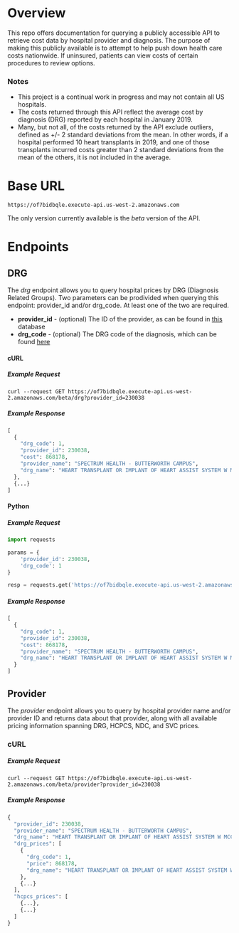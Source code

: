 # Overview
This repo offers documentation for querying a publicly accessible API to retrieve cost data by hospital provider and diagnosis. The purpose of making this publicly available is to attempt to help push down health care costs nationwide. If uninsured, patients can view costs of certain procedures to review options.

### Notes
- This project is a continual work in progress and may not contain all US hospitals.
- The costs returned through this API reflect the average cost by diagnosis (DRG) reported by each hospital in January 2019.
- Many, but not all, of the costs returned by the API exclude outliers, defined as +/- 2 standard deviations from the mean. In other words, if a hospital performed 10 heart transplants in 2019, and one of those transplants incurred costs greater than 2 standard deviations from the mean of the others, it is not included in the average.

# Base URL
```
https://of7bidbqle.execute-api.us-west-2.amazonaws.com
```
The only version currently available is the *beta* version of the API.

# Endpoints
## DRG
The _drg_ endpoint allows you to query hospital prices by DRG (Diagnosis Related Groups). Two parameters can be prodivided when querying this endpoint: provider_id and/or drg_code. At least one of the two are required.
* **provider_id** - (optional) The ID of the provider, as can be found in [this](https://data.medicare.gov/widgets/xubh-q36u) database
* **drg_code** - (optional) The DRG code of the diagnosis, which can be found [here](https://www.icd10data.com/ICD10CM/DRG)

#### cURL
##### Example Request
```
curl --request GET https://of7bidbqle.execute-api.us-west-2.amazonaws.com/beta/drg?provider_id=230038
```
##### Example Response
```python
[
  {
    "drg_code": 1, 
    "provider_id": 230038,
    "cost": 868178, 
    "provider_name": "SPECTRUM HEALTH - BUTTERWORTH CAMPUS",
    "drg_name": "HEART TRANSPLANT OR IMPLANT OF HEART ASSIST SYSTEM W MCC",
  },
  {...}
]
```

#### Python
##### Example Request
```python
import requests

params = {
    'provider_id': 230038,
    'drg_code': 1
}

resp = requests.get('https://of7bidbqle.execute-api.us-west-2.amazonaws.com/beta/costs', params=params)
```

##### Example Response
```python
[
  {
    "drg_code": 1, 
    "provider_id": 230038,
    "cost": 868178, 
    "provider_name": "SPECTRUM HEALTH - BUTTERWORTH CAMPUS",
    "drg_name": "HEART TRANSPLANT OR IMPLANT OF HEART ASSIST SYSTEM W MCC",
  }
]
```

## Provider
The _provider_ endpoint allows you to query by hospital provider name and/or provider ID and returns data about that provider, along with all available pricing information spanning DRG, HCPCS, NDC, and SVC prices.

### cURL
##### Example Request
```
curl --request GET https://of7bidbqle.execute-api.us-west-2.amazonaws.com/beta/provider?provider_id=230038
```

##### Example Response
```python
{
  "provider_id": 230038,
  "provider_name": "SPECTRUM HEALTH - BUTTERWORTH CAMPUS",
  "drg_name": "HEART TRANSPLANT OR IMPLANT OF HEART ASSIST SYSTEM W MCC",
  "drg_prices": [
    {
      "drg_code": 1, 
      "price": 868178, 
      "drg_name": "HEART TRANSPLANT OR IMPLANT OF HEART ASSIST SYSTEM W MCC"
    },
    {...}
  ],
  "hcpcs_prices": [
    {...},
    {...}
  ]
}
```
